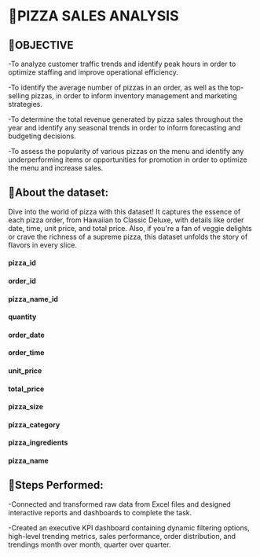 # 🍕PIZZA SALES ANALYSIS


## 🎯OBJECTIVE

-To analyze customer traffic trends and identify peak hours in order to optimize staffing and improve operational efficiency.

-To identify the average number of pizzas in an order, as well as the top-selling pizzas, in order to inform inventory management and marketing strategies.

-To determine the total revenue generated by pizza sales throughout the year and identify any seasonal trends in order to inform forecasting and budgeting decisions.

-To assess the popularity of various pizzas on the menu and identify any underperforming items or opportunities for promotion in order to optimize the menu and increase sales.


## 📰About the dataset: 

Dive into the world of pizza with this dataset! It captures the essence of each pizza order, from Hawaiian to Classic Deluxe, with details like order date, time, unit price, and total price. Also, if you're a fan of veggie delights or crave the richness of a supreme pizza, this dataset unfolds the story of flavors in every slice.

#### pizza_id
#### order_id
#### pizza_name_id
#### quantity
#### order_date
#### order_time
#### unit_price
#### total_price
#### pizza_size
#### pizza_category
#### pizza_ingredients
#### pizza_name


## 📝Steps Performed:

-Connected and transformed raw data from Excel files and designed interactive reports and dashboards to complete the task.

-Created an executive KPI dashboard containing dynamic filtering options, high-level trending metrics, sales performance, order distribution, and trendings month over month, quarter over quarter.

